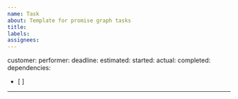 ```yaml
---
name: Task
about: Template for promise graph tasks
title:
labels:
assignees:
---
```

customer:
performer:
deadline: <yyyy-mm-dd>
estimated:
started: <yyyy-mm-dd>
actual:
completed: <yyyy-mm-dd>
dependencies:
- [ ]

---

<definition of done>
